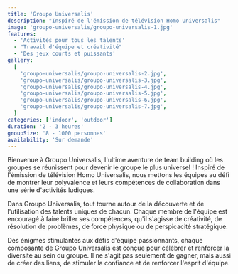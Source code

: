 ```yaml
---
title: 'Groupo Universalis'
description: "Inspiré de l'émission de télévision Homo Universalis"
image: 'groupo-universalis/groupo-universalis-1.jpg'
features:
  - 'Activités pour tous les talents'
  - "Travail d'équipe et créativité"
  - 'Des jeux courts et puissants'
gallery:
  [
    'groupo-universalis/groupo-universalis-2.jpg',
    'groupo-universalis/groupo-universalis-3.jpg',
    'groupo-universalis/groupo-universalis-4.jpg',
    'groupo-universalis/groupo-universalis-5.jpg',
    'groupo-universalis/groupo-universalis-6.jpg',
    'groupo-universalis/groupo-universalis-7.jpg',
  ]
categories: ['indoor', 'outdoor']
duration: '2 - 3 heures'
groupSize: '8 - 1000 personnes'
availability: 'Sur demande'
---
```


Bienvenue à Groupo Universalis, l'ultime aventure de team building où les groupes se réunissent pour devenir le groupe le plus universel ! Inspiré de l'émission de télévision Homo Universalis, nous mettons les équipes au défi de montrer leur polyvalence et leurs compétences de collaboration dans une série d'activités ludiques.

Dans Groupo Universalis, tout tourne autour de la découverte et de l'utilisation des talents uniques de chacun. Chaque membre de l'équipe est encouragé à faire briller ses compétences, qu'il s'agisse de créativité, de résolution de problèmes, de force physique ou de perspicacité stratégique.

Des énigmes stimulantes aux défis d'équipe passionnants, chaque composante de Groupo Universalis est conçue pour célébrer et renforcer la diversité au sein du groupe. Il ne s'agit pas seulement de gagner, mais aussi de créer des liens, de stimuler la confiance et de renforcer l'esprit d'équipe.
